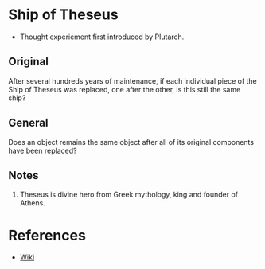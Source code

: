# Ship of Theseus
* Thought experiement first introduced by Plutarch.

## Original
After several hundreds years of maintenance, if each individual piece of the Ship of Theseus was replaced,
one after the other, is this still the same ship?

## General
Does an object remains the same object after all of its original components have been replaced?

## Notes
1. Theseus is divine hero from Greek mythology, king and founder of Athens.

# References
* [Wiki](https://en.wikipedia.org/wiki/Ship_of_Theseus)
